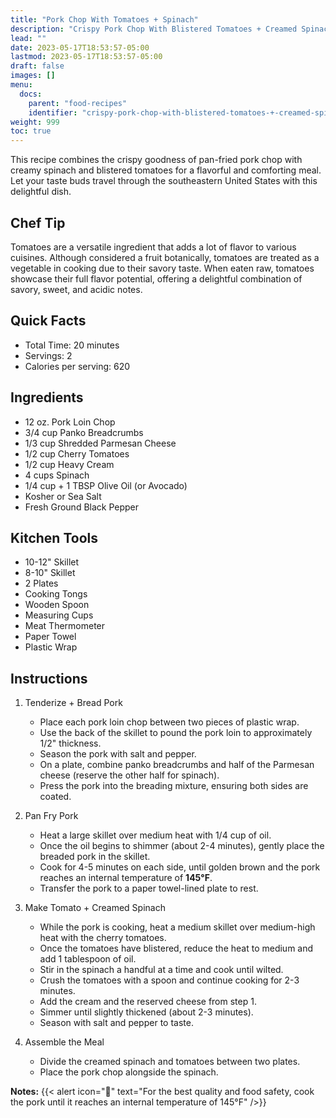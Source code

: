 ```yaml
---
title: "Pork Chop With Tomatoes + Spinach"
description: "Crispy Pork Chop With Blistered Tomatoes + Creamed Spinach"
lead: ""
date: 2023-05-17T18:53:57-05:00
lastmod: 2023-05-17T18:53:57-05:00
draft: false 
images: []
menu:
  docs:
    parent: "food-recipes"
    identifier: "crispy-pork-chop-with-blistered-tomatoes-+-creamed-spinach-a9f9a8f9c0236140cae55a1244937612"
weight: 999
toc: true
---
```


This recipe combines the crispy goodness of pan-fried pork chop with creamy spinach and blistered tomatoes for a flavorful and comforting meal. Let your taste buds travel through the southeastern United States with this delightful dish.

## Chef Tip

Tomatoes are a versatile ingredient that adds a lot of flavor to various cuisines. Although considered a fruit botanically, tomatoes are treated as a vegetable in cooking due to their savory taste. When eaten raw, tomatoes showcase their full flavor potential, offering a delightful combination of savory, sweet, and acidic notes.

## Quick Facts

- Total Time: 20 minutes
- Servings: 2
- Calories per serving: 620

## Ingredients

- 12 oz. Pork Loin Chop
- 3/4 cup Panko Breadcrumbs
- 1/3 cup Shredded Parmesan Cheese
- 1/2 cup Cherry Tomatoes
- 1/2 cup Heavy Cream
- 4 cups Spinach
- 1/4 cup + 1 TBSP Olive Oil (or Avocado)
- Kosher or Sea Salt
- Fresh Ground Black Pepper

## Kitchen Tools

- 10-12" Skillet
- 8-10" Skillet
- 2 Plates
- Cooking Tongs
- Wooden Spoon
- Measuring Cups
- Meat Thermometer
- Paper Towel
- Plastic Wrap

## Instructions

1. Tenderize + Bread Pork

   - Place each pork loin chop between two pieces of plastic wrap.
   - Use the back of the skillet to pound the pork loin to approximately 1/2" thickness.
   - Season the pork with salt and pepper.
   - On a plate, combine panko breadcrumbs and half of the Parmesan cheese (reserve the other half for spinach).
   - Press the pork into the breading mixture, ensuring both sides are coated.

2. Pan Fry Pork

   - Heat a large skillet over medium heat with 1/4 cup of oil.
   - Once the oil begins to shimmer (about 2-4 minutes), gently place the breaded pork in the skillet.
   - Cook for 4-5 minutes on each side, until golden brown and the pork reaches an internal temperature of **145°F**.
   - Transfer the pork to a paper towel-lined plate to rest.

3. Make Tomato + Creamed Spinach

   - While the pork is cooking, heat a medium skillet over medium-high heat with the cherry tomatoes.
   - Once the tomatoes have blistered, reduce the heat to medium and add 1 tablespoon of oil.
   - Stir in the spinach a handful at a time and cook until wilted.
   - Crush the tomatoes with a spoon and continue cooking for 2-3 minutes.
   - Add the cream and the reserved cheese from step 1.
   - Simmer until slightly thickened (about 2-3 minutes).
   - Season with salt and pepper to taste.

4. Assemble the Meal

   - Divide the creamed spinach and tomatoes between two plates.
   - Place the pork chop alongside the spinach.

**Notes:**
{{< alert icon="🍳" text="For the best quality and food safety, cook the pork until it reaches an internal temperature of 145°F" />}}